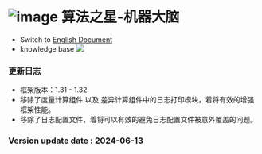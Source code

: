 # ![image](https://user-images.githubusercontent.com/113756063/194830221-abe24fcc-484b-4769-b3b7-ec6d8138f436.png) 算法之星-机器大脑

- Switch to [English Document](https://github.com/BeardedManZhao/algorithmStar/blob/Zhao-develop/src_code/README.md)
- knowledge base
  <a href="https://github.com/BeardedManZhao/algorithmStar/blob/main/KnowledgeDocument/knowledge%20base-Chinese.md">
  <img src = "https://user-images.githubusercontent.com/113756063/194838003-7ad14dac-b38c-4b57-a942-ba58f00baaf7.png"/>
  </a>

### 更新日志

* 框架版本：1.31 - 1.32
* 移除了度量计算组件 以及 差异计算组件中的日志打印模块，着将有效的增强框架性能。
* 移除了日志配置文件，着将可以有效的避免日志配置文件被意外覆盖的问题。

### Version update date : 2024-06-13